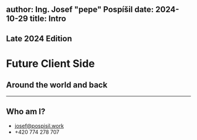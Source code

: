 author: Ing. Josef "pepe" Pospíšil
date: 2024-10-29
title: Intro
---
## Late 2024 Edition
# Future Client Side
## Around the world and back
---
## Who am I?
* josef@pospisil.work
* +420 774 278 707